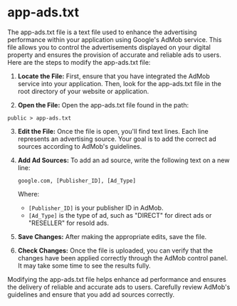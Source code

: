 # app-ads.txt
The app-ads.txt file is a text file used to enhance the advertising performance within your application using Google's AdMob service. This file allows you to control the advertisements displayed on your digital property and ensures the provision of accurate and reliable ads to users. Here are the steps to modify the app-ads.txt file:

1. **Locate the File:**
  First, ensure that you have integrated the AdMob service into your application. Then, look for the app-ads.txt file in the root directory of your website or application.

2. **Open the File:**
   Open the app-ads.txt file found in the path:

```
public > app-ads.txt
```

3. **Edit the File:**
   Once the file is open, you'll find text lines. Each line represents an advertising source. Your goal is to add the correct ad sources according to AdMob's guidelines.

4. **Add Ad Sources:**
   To add an ad source, write the following text on a new line:

   ```
   google.com, [Publisher_ID], [Ad_Type]
   ```
   Where:
   - `[Publisher_ID]` is your publisher ID in AdMob.
   - `[Ad_Type]` is the type of ad, such as "DIRECT" for direct ads or "RESELLER" for resold ads.

5. **Save Changes:**
   After making the appropriate edits, save the file.

6. **Check Changes:**
   Once the file is uploaded, you can verify that the changes have been applied correctly through the AdMob control panel. It may take some time to see the results fully.

Modifying the app-ads.txt file helps enhance ad performance and ensures the delivery of reliable and accurate ads to users. Carefully review AdMob's guidelines and ensure that you add ad sources correctly.
